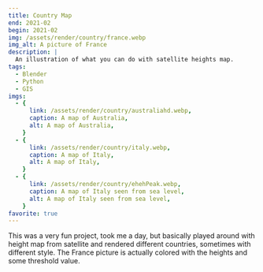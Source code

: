 ```yaml
---
title: Country Map
end: 2021-02
begin: 2021-02
img: /assets/render/country/france.webp
img_alt: A picture of France
description: |
  An illustration of what you can do with satellite heights map.
tags:
  - Blender
  - Python
  - GIS
imgs:
  - {
      link: /assets/render/country/australiahd.webp,
      caption: A map of Australia,
      alt: A map of Australia,
    }
  - {
      link: /assets/render/country/italy.webp,
      caption: A map of Italy,
      alt: A map of Italy,
    }
  - {
      link: /assets/render/country/ehehPeak.webp,
      caption: A map of Italy seen from sea level,
      alt: A map of Italy seen from sea level,
    }
favorite: true
---
```


This was a very fun project, took me a day, but basically played around with height map from satellite and rendered different countries, sometimes with different style. The France picture is actually colored with the heights and some threshold value.
